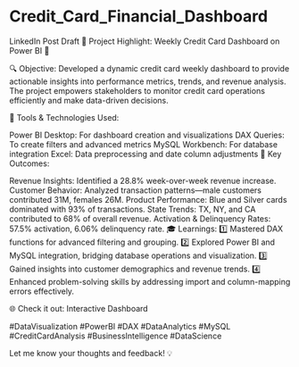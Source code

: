# Credit_Card_Financial_Dashboard

LinkedIn Post Draft
🚀 Project Highlight: Weekly Credit Card Dashboard on Power BI 🎯

🔍 Objective:
Developed a dynamic credit card weekly dashboard to provide actionable insights into performance metrics, trends, and revenue analysis. The project empowers stakeholders to monitor credit card operations efficiently and make data-driven decisions.

🔧 Tools & Technologies Used:

Power BI Desktop: For dashboard creation and visualizations
DAX Queries: To create filters and advanced metrics
MySQL Workbench: For database integration
Excel: Data preprocessing and date column adjustments
🌟 Key Outcomes:

Revenue Insights: Identified a 28.8% week-over-week revenue increase.
Customer Behavior: Analyzed transaction patterns—male customers contributed 31M, females 26M.
Product Performance: Blue and Silver cards dominated with 93% of transactions.
State Trends: TX, NY, and CA contributed to 68% of overall revenue.
Activation & Delinquency Rates: 57.5% activation, 6.06% delinquency rate.
🎓 Learnings:
1️⃣ Mastered DAX functions for advanced filtering and grouping.
2️⃣ Explored Power BI and MySQL integration, bridging database operations and visualization.
3️⃣ Gained insights into customer demographics and revenue trends.
4️⃣ Enhanced problem-solving skills by addressing import and column-mapping errors effectively.

🌐 Check it out: Interactive Dashboard

#DataVisualization #PowerBI #DAX #DataAnalytics #MySQL #CreditCardAnalysis #BusinessIntelligence #DataScience

Let me know your thoughts and feedback! 💡
